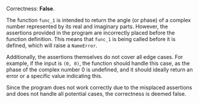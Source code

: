 Correctness: **False**.

The function `func_1` is intended to return the angle (or phase) of a complex number represented by its real and imaginary parts. However, the assertions provided in the program are incorrectly placed before the function definition. This means that `func_1` is being called before it is defined, which will raise a `NameError`. 

Additionally, the assertions themselves do not cover all edge cases. For example, if the input is `(0, 0)`, the function should handle this case, as the phase of the complex number 0 is undefined, and it should ideally return an error or a specific value indicating this.

Since the program does not work correctly due to the misplaced assertions and does not handle all potential cases, the correctness is deemed false.